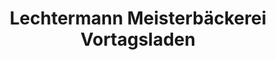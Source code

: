 ---
title: "Lechtermann Meisterbäckerei Vortagsladen"
url: /bielefeld/lechtermann-meisterbaeckerei-vortagsladen/
shop: Bäckerei
---